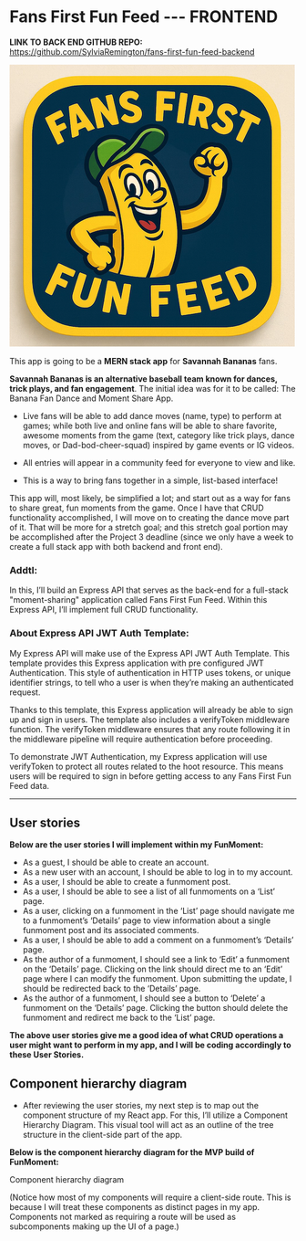 # Fans First Fun Feed --- FRONTEND

**LINK TO BACK END GITHUB REPO:** https://github.com/SylviaRemington/fans-first-fun-feed-backend

![FansFirstBlue](./public/images/smallerFansFirst.png) <br>

This app is going to be a **MERN stack app** for **Savannah Bananas** fans.

**Savannah Bananas is an alternative baseball team known for dances, trick plays, and fan engagement**. The initial idea was for it to be called: The Banana Fan Dance and Moment Share App. 

- Live fans will be able to add dance moves (name, type) to perform at games; while both live and online fans will be able to share favorite, awesome moments from the game (text, category like trick plays, dance moves, or Dad-bod-cheer-squad) inspired by game events or IG videos. 

- All entries will appear in a community feed for everyone to view and like. 

- This is a way to bring fans together in a simple, list-based interface!

This app will, most likely, be simplified a lot; and start out as a way for fans to share great, fun moments from the game. Once I have that CRUD functionality accomplished, I will move on to creating the dance move part of it. That will be more for a stretch goal; and this stretch goal portion may be accomplished after the Project 3 deadline (since we only have a week to create a full stack app with both backend and front end).

### Addtl:
In this, I’ll build an Express API that serves as the back-end for a full-stack "moment-sharing" application called Fans First Fun Feed. Within this Express API, I’ll implement full CRUD functionality.

### About Express API JWT Auth Template:
My Express API will make use of the Express API JWT Auth Template. This template provides this Express application with pre configured JWT Authentication. This style of authentication in HTTP uses tokens, or unique identifier strings, to tell who a user is when they’re making an authenticated request.

Thanks to this template, this Express application will already be able to sign up and sign in users. The template also includes a verifyToken middleware function. The verifyToken middleware ensures that any route following it in the middleware pipeline will require authentication before proceeding.

To demonstrate JWT Authentication, my Express application will use verifyToken to protect all routes related to the hoot resource. This means users will be required to sign in before getting access to any Fans First Fun Feed data.


<hr>












## User stories

**Below are the user stories I will implement within my FunMoment:**

- As a guest, I should be able to create an account.
- As a new user with an account, I should be able to log in to my account.
- As a user, I should be able to create a funmoment post.
- As a user, I should be able to see a list of all funmoments on a ‘List’ page.
- As a user, clicking on a funmoment in the ‘List’ page should navigate me to a funmoment’s ‘Details’ page to view information about a single funmoment post and its associated comments.
- As a user, I should be able to add a comment on a funmoment’s ‘Details’ page.
- As the author of a funmoment, I should see a link to ‘Edit’ a funmoment on the ‘Details’ page. Clicking on the link should direct me to an ‘Edit’ page where I can modify the funmoment. Upon submitting the update, I should be redirected back to the ‘Details’ page.
- As the author of a funmoment, I should see a button to ‘Delete’ a funmoment on the ‘Details’ page. Clicking the button should delete the funmoment and redirect me back to the ‘List’ page.

**The above user stories give me a good idea of what CRUD operations a user might want to perform in my app, and I will be coding accordingly to these User Stories.**

## Component hierarchy diagram
- After reviewing the user stories, my next step is to map out the component structure of my React app. For this, I’ll utilize a Component Hierarchy Diagram. This visual tool will act as an outline of the tree structure in the client-side part of the app.

**Below is the component hierarchy diagram for the MVP build of FunMoment:**

Component hierarchy diagram

(Notice how most of my components will require a client-side route. This is because I will treat these components as distinct pages in my app. Components not marked as requiring a route will be used as subcomponents making up the UI of a page.)